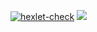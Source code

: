 [![hexlet-check](https://github.com/zHd4/java-project-lvl1/actions/workflows/hexlet-check.yml/badge.svg)](https://github.com/zHd4/java-project-lvl1/actions/workflows/hexlet-check.yml)
<a href="https://codeclimate.com/github/zHd4/java-project-lvl1/maintainability"><img src="https://api.codeclimate.com/v1/badges/12b5016ccae0e594b988/maintainability" /></a>